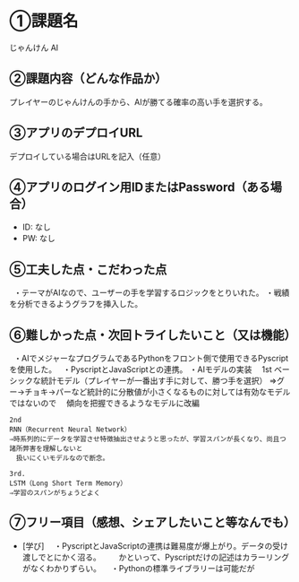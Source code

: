 # ①課題名
じゃんけん AI

## ②課題内容（どんな作品か）
プレイヤーのじゃんけんの手から、AIが勝てる確率の高い手を選択する。

## ③アプリのデプロイURL
デプロイしている場合はURLを記入（任意）

## ④アプリのログイン用IDまたはPassword（ある場合）
- ID: なし
- PW: なし

## ⑤工夫した点・こだわった点
  ・テーマがAIなので、ユーザーの手を学習するロジックをとりいれた。
  ・戦績を分析できるようグラフを挿入した。

## ⑥難しかった点・次回トライしたいこと（又は機能）
  ・AIでメジャーなプログラムであるPythonをフロント側で使用できるPyscriptを使用した。
  ・PyscriptとJavaScriptとの連携。
  ・AIモデルの実装
  　1st
    ベーシックな統計モデル（プレイヤーが一番出す手に対して、勝つ手を選択）
    ⇒グー→チョキ→パーなど統計的に分散値が小さくなるものに対しては有効なモデルではないので
    　傾向を把握できるようなモデルに改編
    
    2nd
    RNN（Recurrent Neural Network）
    ⇒時系列的にデータを学習させ特徴抽出させようと思ったが、学習スパンが長くなり、尚且つ諸所弊害を理解しないと
    　扱いにくいモデルなので断念。
     
    3rd.
    LSTM（Long Short Term Memory）
    ⇒学習のスパンがちょうどよく


## ⑦フリー項目（感想、シェアしたいこと等なんでも）
- [学び]
　・PyscriptとJavaScriptの連携は難易度が爆上がり。データの受け渡しでとにかく沼る。
　　かといって、Pyscriptだけの記述はカラーリングがなくわかりずらい。
　・Pythonの標準ライブラリーは可能だが
